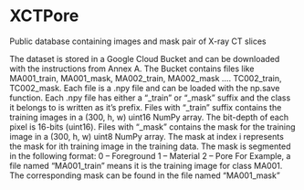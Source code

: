 # XCTPore
Public database containing images and mask pair of X-ray CT slices


The dataset is stored in a Google Cloud Bucket and can be downloaded with the instructions from Annex A. The Bucket contains files like MA001_train, MA001_mask, MA002_train, MA002_mask …. TC002_train, TC002_mask. Each file is a .npy file and can be loaded with the np.save function. 
Each .npy file has either a “_train” or “_mask” suffix and the class it belongs to is written as it’s prefix. Files with “_train” suffix contains the training images in a (300, h, w) uint16 NumPy array. The bit-depth of each pixel is 16-bits (uint16). 
Files with “_mask” contains the mask for the training image in a (300, h, w) uint8 NumPy array. The mask at index i represents the mask for ith training image in the training data. The mask is segmented in the following format:
0 – Foreground
1 – Material
2 – Pore
For Example, a file named “MA001_train” means it is the training image for class MA001. The corresponding mask can be found in the file named “MA001_mask”


